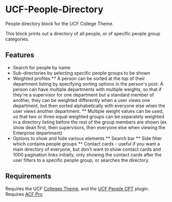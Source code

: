 # UCF-People-Directory
People directory block for the UCF College Theme.

This block prints out a directory of all people, or of specific people group categories.

## Features
* Search for people by name
* Sub-directories by selecting specific people groups to be shown
* Weighted profiles
** A person can be sorted at the top of their department listing by specifying sorting options in the person's post. A person can have multiple departments with multiple weights, so that if they're a supervisor for one department but a standard member of another, they can be weighted differently when a user views one department, but then sorted alphabetically with everyone else when the user views another department.
** Multiple weight values can be used, so that two or three equal weighted groups can be separately weighted in a directory listing before the rest of the group members are shown (ex show dean first, then supervisors, then everyone else when viewing the Enterprise department)
* Options to show and hide various elements
** Search bar
** Side filter which contains people groups
** Contact cards - useful if you want a main directory of everyone, but don't want to show contact cards and 1000 pagination links initially, only showing the contact cards after the user filters to a specific people group, or searches the directory.

## Requirements
Requires the UCF [Colleges Theme](https://github.com/UCF/Colleges-Theme), and the [UCF People CPT](https://github.com/UCF/UCF-People-CPT) plugin.
Requires [ACF Pro](https://www.advancedcustomfields.com/pro/)
